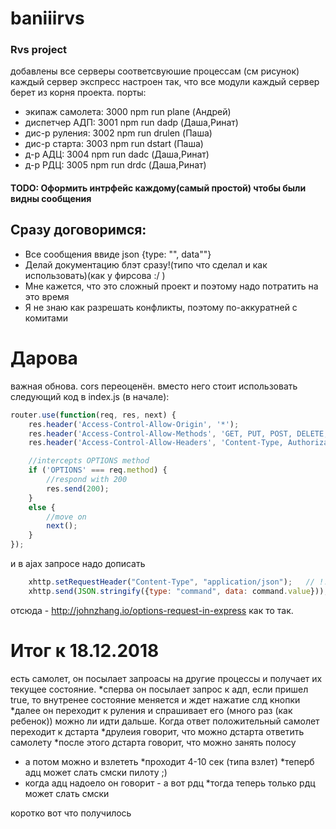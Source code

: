 # baniiirvs
### Rvs project

добавлены все серверы соответсвуюшие процессам (см рисунок)
каждый сервер экспресс настроен так, что все модули каждый сервер берет из корня проекта.
порты:

* экипаж самолета:                  3000            npm run plane       (Андрей)
* диспетчер АДП:                    3001            npm run dadp        (Даша,Ринат)
* дис-р руления:                    3002            npm run drulen      (Паша)
* дис-р старта:                     3003            npm run dstart      (Паша)
* д-р АДЦ:                          3004            npm run dadc        (Даша,Ринат)
* д-р РДЦ:                          3005            npm run drdc        (Даша,Ринат)


#### TODO: Оформить интрфейс каждому(самый простой) чтобы были видны сообщения


## Сразу договоримся:

* Все сообщения ввиде json {type: "", data""}
* Делай документацию блэт сразу!(типо что сделал и как использовать)(как у фирсова :/ )
* Мне кажется, что это сложный проект и поэтому надо потратить на это время
* Я не знаю как разрешать конфликты, поэтому по-аккуратней с комитами

# Дарова

важная обнова. cors переоценён. вместо него стоит использовать следующий код в index.js (в начале):

```javascript
router.use(function(req, res, next) {
    res.header('Access-Control-Allow-Origin', '*');
    res.header('Access-Control-Allow-Methods', 'GET, PUT, POST, DELETE, OPTIONS');
    res.header('Access-Control-Allow-Headers', 'Content-Type, Authorization, Content-Length, X-Requested-With');

    //intercepts OPTIONS method
    if ('OPTIONS' === req.method) {
        //respond with 200
        res.send(200);
    }
    else {
        //move on
        next();
    }
});
```

и в ajax запросе надо дописать

```javascript
    xhttp.setRequestHeader("Content-Type", "application/json");   // !!!important
    xhttp.send(JSON.stringify({type: "command", data: command.value}));  // !!!important
```
отсюда - http://johnzhang.io/options-request-in-express
как то так.


# Итог к 18.12.2018

есть самолет, он посылает запроасы на другие процессы и получает их текущее состояние.
*сперва он посылает запрос к адп, если пришел true, то внутренее состояние меняется и ждет  нажатие слд кнопки
*далее он переходит к руления и спрашивает его (много раз (как ребенок)) можно ли идти дальше. Когда ответ положительный самолет переходит к дстарта
*друлеия говорит, что можно дстарта ответить самолету
*после этого дстарта говорит, что можно занять полосу
* а потом можно и взлететь
*проходит 4-10 сек (типа взлет)
*теперб адц может слать смски пилоту ;)
* когда адц надоело он говорит - а вот рдц
*тогда теперь только рдц может слать смски

коротко вот что получилось